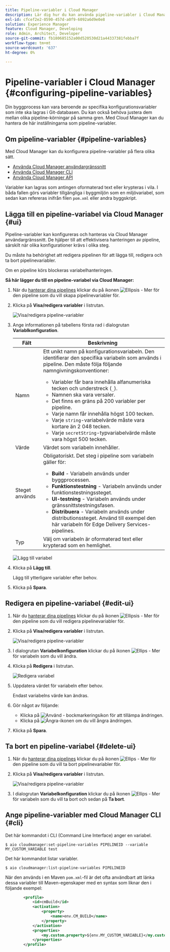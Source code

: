 ```yaml
---
title: Pipeline-variabler i Cloud Manager
description: Lär dig hur du kan använda pipeline-variabler i Cloud Manager för att hantera specifika konfigurationsvariabler för ditt bygge.
exl-id: cfcef2e2-0590-457d-a0f9-6092a6d9e0e8
solution: Experience Manager
feature: Cloud Manager, Developing
role: Admin, Architect, Developer
source-git-commit: fb180685152a00d520530d21a44337381febba7f
workflow-type: tm+mt
source-wordcount: '637'
ht-degree: 0%

---
```


# Pipeline-variabler i Cloud Manager {#configuring-pipeline-variables}

Din byggprocess kan vara beroende av specifika konfigurationsvariabler som inte ska lagras i Git-databasen. Du kan också behöva justera dem mellan olika pipeline-körningar på samma gren. Med Cloud Manager kan du hantera de här inställningarna som pipeline-variabler.

## Om pipeline-variabler {#pipeline-variables}

Med Cloud Manager kan du konfigurera pipeline-variabler på flera olika sätt.

* [Använda Cloud Manager användargränssnitt](#ui)
* [Använda Cloud Manager CLI](#cli)
* [Använda Cloud Manager API](https://developer.adobe.com/experience-cloud/cloud-manager/reference/api/#tag/Variables/operation/getPipelineVariables)

Variabler kan lagras som antingen oformaterad text eller krypteras i vila. I båda fallen görs variabler tillgängliga i byggmiljön som en miljövariabel, som sedan kan refereras inifrån filen `pom.xml` eller andra byggskript.

## Lägga till en pipeline-variabel via Cloud Manager {#ui}

Pipeline-variabler kan konfigureras och hanteras via Cloud Manager användargränssnitt. De hjälper till att effektivisera hanteringen av pipeline, särskilt när olika konfigurationer krävs i olika steg.

Du måste ha behörighet att redigera pipelinen för att lägga till, redigera och ta bort pipelinevariabler.

Om en pipeline körs blockeras variabelhanteringen.

**Så här lägger du till en pipeline-variabel via Cloud Manager:**

1. När du [hanterar dina pipelines](/help/implementing/cloud-manager/configuring-pipelines/managing-pipelines.md) klickar du på ikonen ![Ellipsis - Mer](https://spectrum.adobe.com/static/icons/workflow_18/Smock_More_18_N.svg) för den pipeline som du vill skapa pipelinevariabler för.

1. Klicka på **Visa/redigera variabler** i listrutan.

   ![Visa/redigera pipeline-variabler](/help/implementing/cloud-manager/assets/pipeline-variables-view-edit.png)

1. Ange informationen på tabellens första rad i dialogrutan **Variablkonfiguration**.

   | Fält | Beskrivning |
   | --- | --- |
   | Namn | Ett unikt namn på konfigurationsvariabeln. Den identifierar den specifika variabeln som används i pipeline. Den måste följa följande namngivningskonventioner:<ul><li>Variabler får bara innehålla alfanumeriska tecken och understreck (`_`).</li><li>Namnen ska vara versaler.</li><li>Det finns en gräns på 200 variabler per pipeline.</li><li>Varje namn får innehålla högst 100 tecken.</li><li>Varje `string`-variabelvärde måste vara kortare än 2 048 tecken.</li><li>Varje `secretString`-typvariabelvärde måste vara högst 500 tecken.</li></ul> |
   | Värde | Värdet som variabeln innehåller. |
   | Steget används | Obligatoriskt. Det steg i pipeline som variabeln gäller för:<ul><li>**Build** - Variabeln används under byggprocessen.</li><li>**Funktionstestning** - Variabeln används under funktionstestningssteget.</li><li>**UI-testning** - Variabeln används under gränssnittstestningsfasen.</li><li>**Distribuera** - Variabeln används under distributionssteget. Använd till exempel den här variabeln för Edge Delivery Services-pipelines.</li></ul> |
   | Typ | Välj om variabeln är oformaterad text eller krypterad som en hemlighet. |

   ![Lägg till variabel](/help/implementing/cloud-manager/assets/pipeline-variables-add-variable.png)

1. Klicka på **Lägg till**.

   Lägg till ytterligare variabler efter behov.

1. Klicka på **Spara**.

## Redigera en pipeline-variabel {#edit-ui}

1. När du [hanterar dina pipelines](/help/implementing/cloud-manager/configuring-pipelines/managing-pipelines.md) klickar du på ikonen ![Ellipsis - Mer](https://spectrum.adobe.com/static/icons/workflow_18/Smock_More_18_N.svg) för den pipeline som du vill redigera pipelinevariabler för.

1. Klicka på **Visa/redigera variabler** i listrutan.

   ![Visa/redigera pipeline-variabler](/help/implementing/cloud-manager/assets/pipeline-variables-view-edit.png)

1. I dialogrutan **Variabelkonfiguration** klickar du på ikonen ![Ellips - Mer](https://spectrum.adobe.com/static/icons/workflow_18/Smock_More_18_N.svg) för variabeln som du vill ändra.

1. Klicka på **Redigera** i listrutan.

   ![Redigera variabel](/help/implementing/cloud-manager/assets/pipeline-variables-edit.png)

1. Uppdatera värdet för variabeln efter behov.

   Endast variabelns värde kan ändras.

1. Gör något av följande:

   * Klicka på ![Använd - bockmarkeringsikon](https://spectrum.adobe.com/static/icons/workflow_18/Smock_Checkmark_18_N.svg) för att tillämpa ändringen.
   * Klicka på ![Ångra-ikonen](https://spectrum.adobe.com/static/icons/workflow_18/Smock_Undo_18_N.svg) om du vill ångra ändringen.

1. Klicka på **Spara**.


## Ta bort en pipeline-variabel {#delete-ui}

1. När du [hanterar dina pipelines](/help/implementing/cloud-manager/configuring-pipelines/managing-pipelines.md) klickar du på ikonen ![Ellips - Mer](https://spectrum.adobe.com/static/icons/workflow_18/Smock_More_18_N.svg) för den pipeline som du vill ta bort pipelinevariabler för.

1. Klicka på **Visa/redigera variabler** i listrutan.

   ![Visa/redigera pipeline-variabler](/help/implementing/cloud-manager/assets/pipeline-variables-view-edit.png)

1. I dialogrutan **Variabelkonfiguration** klickar du på ikonen ![Ellips - Mer](https://spectrum.adobe.com/static/icons/workflow_18/Smock_More_18_N.svg) för variabeln som du vill ta bort och sedan på **Ta bort**.

## Ange pipeline-variabler med Cloud Manager CLI {#cli}

Det här kommandot i CLI (Command Line Interface) anger en variabel.

```shell
$ aio cloudmanager:set-pipeline-variables PIPELINEID --variable MY_CUSTOM_VARIABLE test
```

Det här kommandot listar variabler.

```shell
$ aio cloudmanager:list-pipeline-variables PIPELINEID
```

När den används i en Maven `pom.xml`-fil är det ofta användbart att länka dessa variabler till Maven-egenskaper med en syntax som liknar den i följande exempel:

```xml
        <profile>
            <id>cmBuild</id>
            <activation>
                <property>
                    <name>env.CM_BUILD</name>
                </property>
            </activation>
            <properties>
                <my.custom.property>${env.MY_CUSTOM_VARIABLE}</my.custom.property> 
            </properties>
        </profile>
```
